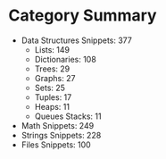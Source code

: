 # Category Summary

- Data Structures Snippets: 377
    - Lists: 149
    - Dictionaries: 108
    - Trees: 29
    - Graphs: 27
    - Sets: 25
    - Tuples: 17
    - Heaps: 11
    - Queues Stacks: 11
- Math Snippets: 249
- Strings Snippets: 228
- Files Snippets: 100
